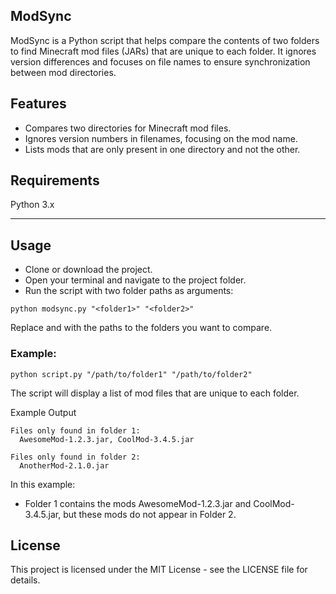 ## ModSync
ModSync is a Python script that helps compare the contents of two folders to find Minecraft mod files (JARs) that are unique to each folder. It ignores version differences and focuses on file names to ensure synchronization between mod directories.

## Features
- Compares two directories for Minecraft mod files.
- Ignores version numbers in filenames, focusing on the mod name.
- Lists mods that are only present in one directory and not the other.

## Requirements
Python 3.x

---

## Usage
- Clone or download the project.
- Open your terminal and navigate to the project folder.
- Run the script with two folder paths as arguments:
```
python modsync.py "<folder1>" "<folder2>"
```
Replace <folder1> and <folder2> with the paths to the folders you want to compare.

### Example:
```
python script.py "/path/to/folder1" "/path/to/folder2"
```
The script will display a list of mod files that are unique to each folder.

Example Output
```
Files only found in folder 1:
  AwesomeMod-1.2.3.jar, CoolMod-3.4.5.jar

Files only found in folder 2:
  AnotherMod-2.1.0.jar
```
In this example:
- Folder 1 contains the mods AwesomeMod-1.2.3.jar and CoolMod-3.4.5.jar, but these mods do not appear in Folder 2.

## License
This project is licensed under the MIT License - see the LICENSE file for details.

